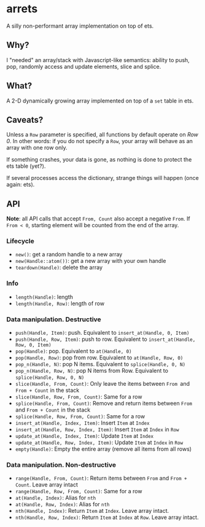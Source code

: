 # arrets
A silly non-performant array implementation on top of ets.

## Why?

I "needed" an array/stack with Javascript-like semantics: ability
to push, pop, randomly access and update elements, slice and splice.

## What?

A 2-D dynamically growing array implemented on top of a `set` table in ets.

## Caveats?

Unless a `Row` parameter is specified, all functions by default operate on
_Row 0_. In other words: if you do not specify a `Row`, your array will behave
as an array with one row only.

If something crashes, your data is gone, as nothing is done to protect the ets
table (yet?).

If several processes access the dictionary, strange things will happen (once
again: ets).

## API

__Note__: all API calls that accept `From, Count` also accept a negative `From`.
If `From < 0`, starting element will be counted from the end of the array.

### Lifecycle
- `new()`: get a random handle to a new array
- `new(Handle::atom())`: get a new array with your own handle
- `teardown(Handle)`: delete the array

### Info
- `length(Handle)`: length
- `length(Handle, Row)`: length of row

### Data manipulation. Destructive
- `push(Handle, Item)`: push. Equivalent to `insert_at(Handle, 0, Item)`
- `push(Handle, Row, Item)`: push to row. Equivalent to `insert_at(Handle, Row, 0, Item)`
- `pop(Handle)`: pop. Equivalent to `at(Handle, 0)`
- `pop(Handle, Row)`: pop from row. Equivalent to `at(Handle, Row, 0)`
- `pop_n(Handle, N)`: pop N items. Equivalent to `splice(Handle, 0, N)`
- `pop_n(Handle, Row, N)`: pop N items from Row. Equivalent to `splice(Handle, Row, 0, N)`
- `slice(Handle, From, Count)`: Only leave the items between `From `and `From + Count` in the stack
- `slice(Handle, Row, From, Count)`: Same for a row
- `splice(Handle, From, Count)`: Remove and return items between `From `and `From + Count` in the stack
- `splice(Handle, Row, From, Count)`: Same for a row
- `insert_at(Handle, Index, Item)`: Insert `Item` at `Index`
- `insert_at(Handle, Row, Index, Item)`: Insert `Item` at `Index` in `Row`
- `update_at(Handle, Index, Item)`: Update `Item` at `Index`
- `update_at(Handle, Row, Index, Item)`: Update `Item` at `Index` in `Row`
- `empty(Handle)`: Empty the entire array (remove all items from all rows)

### Data manipulation. Non-destructive

- `range(Handle, From, Count)`: Return items between `From` and `From + Count`. Leave array intact
- `range(Handle, Row, From, Count)`: Same for a row
- `at(Handle, Index)`: Alias for `nth`
- `at(Handle, Row, Index)`: Alias for `nth`
- `nth(Handle, Index)`: Return `Item` at `Index`. Leave array intact.
- `nth(Handle, Row, Index)`: Return `Item` at `Index` at `Row`. Leave array intact.
